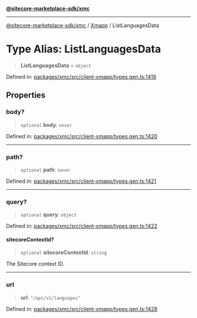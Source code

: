 [**@sitecore-marketplace-sdk/xmc**](../../../../README.md)

***

[@sitecore-marketplace-sdk/xmc](../../../../README.md) / [Xmapp](../README.md) / ListLanguagesData

# Type Alias: ListLanguagesData

> **ListLanguagesData** = `object`

Defined in: [packages/xmc/src/client-xmapp/types.gen.ts:1419](https://github.com/Sitecore/marketplace-sdk/blob/main/packages/xmc/src/client-xmapp/types.gen.ts#L1419)

## Properties

### body?

> `optional` **body**: `never`

Defined in: [packages/xmc/src/client-xmapp/types.gen.ts:1420](https://github.com/Sitecore/marketplace-sdk/blob/main/packages/xmc/src/client-xmapp/types.gen.ts#L1420)

***

### path?

> `optional` **path**: `never`

Defined in: [packages/xmc/src/client-xmapp/types.gen.ts:1421](https://github.com/Sitecore/marketplace-sdk/blob/main/packages/xmc/src/client-xmapp/types.gen.ts#L1421)

***

### query?

> `optional` **query**: `object`

Defined in: [packages/xmc/src/client-xmapp/types.gen.ts:1422](https://github.com/Sitecore/marketplace-sdk/blob/main/packages/xmc/src/client-xmapp/types.gen.ts#L1422)

#### sitecoreContextId?

> `optional` **sitecoreContextId**: `string`

The Sitecore context ID.

***

### url

> **url**: `"/api/v1/languages"`

Defined in: [packages/xmc/src/client-xmapp/types.gen.ts:1428](https://github.com/Sitecore/marketplace-sdk/blob/main/packages/xmc/src/client-xmapp/types.gen.ts#L1428)
